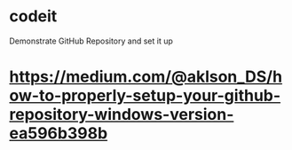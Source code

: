 # codeit
Demonstrate GitHub Repository and set it up
# https://medium.com/@aklson_DS/how-to-properly-setup-your-github-repository-windows-version-ea596b398b
